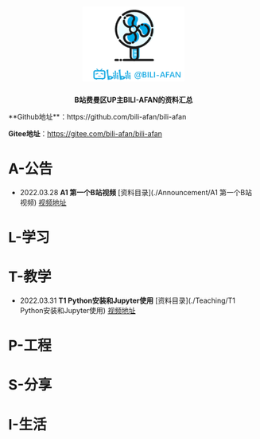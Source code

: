 <h1 align="center">
   <img src="./pics/logo.png" height="150">
    <br>
</h1>

<p align="center">
    <strong>B站费曼区UP主BILI-AFAN的资料汇总</strong>
</p>
**Github地址**：https://github.com/bili-afan/bili-afan

**Gitee地址**：https://gitee.com/bili-afan/bili-afan

# A-公告

- 2022.03.28  **A1 第一个B站视频**    [资料目录](./Announcement/A1 第一个B站视频)  [视频地址](https://www.bilibili.com/video/BV1j3411W7z5)

# L-学习

# T-教学

- 2022.03.31 **T1 Python安装和Jupyter使用**  [资料目录](./Teaching/T1 Python安装和Jupyter使用)  [视频地址](https://www.bilibili.com/video/BV1B44y1P7Je)

# P-工程

# S-分享

# I-生活

